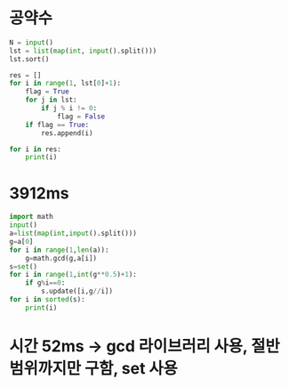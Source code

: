 # 공약수

```python
N = input()
lst = list(map(int, input().split()))
lst.sort()

res = []
for i in range(1, lst[0]+1):
    flag = True
    for j in lst:
        if j % i != 0:
            flag = False
    if flag == True:
        res.append(i)

for i in res:
    print(i)
```

# 3912ms

```python
import math
input()
a=list(map(int,input().split()))
g=a[0]
for i in range(1,len(a)):
	g=math.gcd(g,a[i])
s=set()
for i in range(1,int(g**0.5)+1):
	if g%i==0:
		s.update([i,g//i])
for i in sorted(s):
	print(i)
```

# 시간 52ms -> gcd 라이브러리 사용, 절반 범위까지만 구함, set 사용
